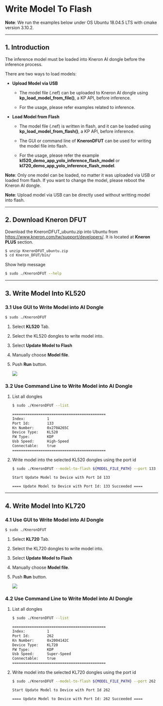 # Write Model To Flash

**Note**: We run the examples below under OS Ubuntu 18.04.5 LTS with cmake version 3.10.2.

---

## 1. Introduction

The inference model must be loaded into Kneron AI dongle before the inference process.

There are two ways to load models:

- **Upload Model via USB**

    - The model file (.nef) can be uploaded to Kneron AI dongle using **kp_load_model_from_file\(\)**, a KP API, before inference.

    - For the usage, please refer examples related to inference.

- **Load Model from Flash**

    - The model file (.nef) is written in flash, and it can be loaded using **kp_load_model_from_flash\(\)**, a KP API, before inference.

    - The GUI or command line of **KneronDFUT** can be used for writing the model file into flash.

    - For the usage, please refer the example **kl520_demo_app_yolo_inference_flash_model** or **kl720_demo_app_yolo_inference_flash_model**.

**Note**: Only one model can be loaded, no matter it was uploaded via USB or loaded from flash. If you want to change the model, please reboot the Kneron AI dongle.

**Note**: Upload model via USB can be directly used without writting model into flash.

---

## 2. Download Kneron DFUT

Download the KneronDFUT_ubuntu.zip into Ubuntu from  https://www.kneron.com/tw/support/developers/. It is located at **Kneron PLUS** section.

```bash
$ unzip KneronDFUT_ubuntu.zip
$ cd Kneron_DFUT/bin/
```

Show help message
```bash
$ sudo ./KneronDFUT --help
```

---

## 3. Write Model Into KL520

### 3.1 Use GUI to Write Model into AI Dongle

```bash
$ sudo ./KneronDFUT
```

1. Select **KL520** Tab.

2. Select the KL520 dongles to write model into.

3. Select **Update Model to Flash**

4. Manually choose **Model file**.

5. Push **Run** button.

    ![](../imgs/dfut_kl520_model.png)

### 3.2 Use Command Line to Write Model into AI Dongle

1. List all dongles

    ```bash
    $ sudo ./KneronDFUT --list
    ```

    ```bash
    ===========================================
    Index:          1
    Port Id:        133
    Kn Number:      0x270A265C
    Device Type:    KL520
    FW Type:        KDP
    Usb Speed:      High-Speed
    Connectable:    true
    ===========================================
    ```

3. Write model into the selected KL520 dongles using the port id

    ```bash
    $ sudo ./KneronDFUT --model-to-flash ${MODEL_FILE_PATH} --port 133 -- type KL520
    ```

    ```bash
    Start Update Model to Device with Port Id 133

    ==== Update Model to Device with Port Id: 133 Succeeded ====
    ```

---

## 4. Write Model Into KL720

### 4.1 Use GUI to Write Model into AI Dongle

```bash
$ sudo ./KneronDFUT
```

1. Select **KL720** Tab.

2. Select the KL720 dongles to write model into.

3. Select **Update Model to Flash**

4. Manually choose **Model file**.

5. Push **Run** button.

    ![](../imgs/dfut_kl720_model.png)

### 4.2 Use Command Line to Write Model into AI Dongle

1. List all dongles

    ```bash
    $ sudo ./KneronDFUT --list
    ```

    ```bash
    ===========================================
    Index:          1
    Port Id:        262
    Kn Number:      0x2004142C
    Device Type:    KL720
    FW Type:        KDP
    Usb Speed:      Super-Speed
    Connectable:    true
    ===========================================
    ```

2. Write model into the selected KL720 dongles using the port id

    ```bash
    $ sudo ./KneronDFUT --model-to-flash ${MODEL_FILE_PATH} --port 262 --type KL720
    ```

    ```bash
    Start Update Model to Device with Port Id 262

    ==== Update Model to Device with Port Id: 262 Succeeded ====
    ```
